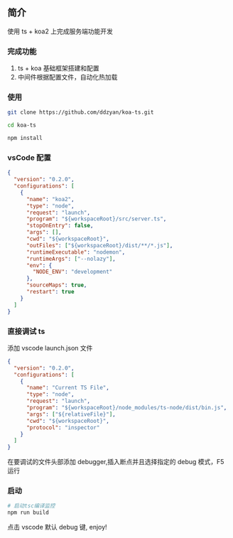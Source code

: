 ## 简介

使用 ts + koa2 上完成服务端功能开发

### 完成功能

1. ts + koa 基础框架搭建和配置
2. 中间件根据配置文件，自动化热加载

### 使用

```sh
git clone https://github.com/ddzyan/koa-ts.git

cd koa-ts

npm install
```

### vsCode 配置

```json
{
  "version": "0.2.0",
  "configurations": [
    {
      "name": "koa2",
      "type": "node",
      "request": "launch",
      "program": "${workspaceRoot}/src/server.ts",
      "stopOnEntry": false,
      "args": [],
      "cwd": "${workspaceRoot}",
      "outFiles": ["${workspaceRoot}/dist/**/*.js"],
      "runtimeExecutable": "nodemon",
      "runtimeArgs": ["--nolazy"],
      "env": {
        "NODE_ENV": "development"
      },
      "sourceMaps": true,
      "restart": true
    }
  ]
}
```

### 直接调试 ts

添加 vscode launch.json 文件

```json
{
  "version": "0.2.0",
  "configurations": [
    {
      "name": "Current TS File",
      "type": "node",
      "request": "launch",
      "program": "${workspaceRoot}/node_modules/ts-node/dist/bin.js",
      "args": ["${relativeFile}"],
      "cwd": "${workspaceRoot}",
      "protocol": "inspector"
    }
  ]
}
```

在要调试的文件头部添加 debugger,插入断点并且选择指定的 debug 模式，F5 运行

### 启动

```sh
# 启动tsc编译监控
npm run build
```

点击 vscode 默认 debug 键, enjoy!
